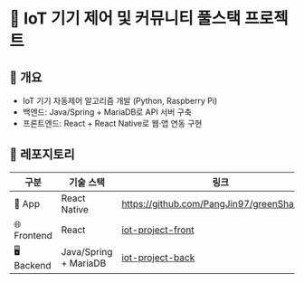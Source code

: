 # 🌱 IoT 기기 제어 및 커뮤니티 풀스택 프로젝트

## 📖 개요
- IoT 기기 자동제어 알고리즘 개발 (Python, Raspberry Pi)
- 백엔드: Java/Spring + MariaDB로 API 서버 구축
- 프론트엔드: React + React Native로 웹·앱 연동 구현

## 🔗 레포지토리
| 구분         | 기술 스택                         | 링크                                                        |
|--------------|----------------------------------|------------------------------------------------------------|
| 📱 App       | React Native                      | https://github.com/PangJin97/greenShareApp |
| 🌐 Frontend  | React                              | [iot-project-front](https://github.com/your-username/iot-project-front) |
| 🖥️ Backend   | Java/Spring + MariaDB              | [iot-project-back](https://github.com/your-username/iot-project-back) |
